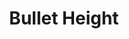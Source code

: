 ---
title: "Bullet Height"
summary: "None"
slug: "bullet-height"
image: "bullet-height.jpg"
apple_music_artist_url: "https://music.apple.com/gb/artist/bullet-height/1083659308"
wikipedia_url: "none"
---